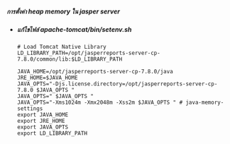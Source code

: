 
##### การตั้งค่า heap memory ใน jasper server

- ##### แก้ไขไฟล์ apache-tomcat/bin/setenv.sh

      # Load Tomcat Native Library
      LD_LIBRARY_PATH=/opt/jasperreports-server-cp-7.8.0/common/lib:$LD_LIBRARY_PATH

      JAVA_HOME=/opt/jasperreports-server-cp-7.8.0/java
      JRE_HOME=$JAVA_HOME
      JAVA_OPTS="-Djs.license.directory=/opt/jasperreports-server-cp-7.8.0 $JAVA_OPTS "
      JAVA_OPTS=" $JAVA_OPTS "
      JAVA_OPTS="-Xms1024m -Xmx2048m -Xss2m $JAVA_OPTS " # java-memory-settings
      export JAVA_HOME
      export JRE_HOME
      export JAVA_OPTS
      export LD_LIBRARY_PATH
			    
